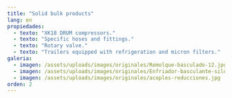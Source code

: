 ```yaml
---
title: "Solid bulk products"
lang: en
propiedades:
  - texto: "XK18 DRUM compressors."
  - texto: "Specific hoses and fittings."
  - texto: "Rotary valve."
  - texto: "Trailers equipped with refrigeration and micron filters."
galeria:
  - imagen: /assets/uploads/images/originales/Remolque-basculado-12.jpg
  - imagen: /assets/uploads/images/originales/Enfriador-basculante-silo-30.jpg
  - imagen: /assets/uploads/images/originales/acoples-reducciones.jpg
orden: 2
---
```

